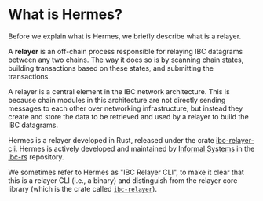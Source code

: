 # What is Hermes?

Before we explain what is Hermes, we briefly describe what is a relayer.

A **relayer** is an off-chain process responsible for relaying IBC datagrams between any two chains.
The way it does so is by scanning chain states, building transactions based on these states,
and submitting the transactions.

A relayer is a central element in the IBC network architecture. This is because chain modules 
in this architecture are not directly sending messages to each other over networking infrastructure, but instead they create and store the data to be retrieved and used by a relayer to build the IBC datagrams.


Hermes is a relayer developed in Rust, released under the crate [ibc-relayer-cli](https://crates.io/crates/ibc-relayer-cli). Hermes is actively developed and maintained by
[Informal Systems](https://informal.systems) in the
[ibc-rs](https://github.com/informalsystems/ibc-rs) repository.

We sometimes refer to Hermes as "IBC Relayer CLI", to make it clear that this
is a relayer CLI (i.e., a binary) and distinguish from the relayer core library 
(which is the crate called [`ibc-relayer`](https://crates.io/crates/ibc-relayer)).
